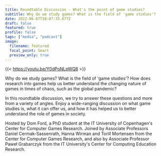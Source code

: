 ```yaml
---
title: Roundtable Discussion - What's the point of game studies?
subtitle: Why do we study games? What is the field of 'game studies'?
date: 2022-06-07T10:07:33.677Z
draft: false
featured: true
profile: false
tags: ["media", "podcast"]
image:
  filename: featured
  focal_point: Smart
  preview_only: true
---
```

{{< https://youtu.be/Y0dPoNLpWQ8 >}}

Why do we study games? What is the field of 'game studies'? How does research into games help us better understand the changing nature of games in times of chaos, such as the global pandemic?

In this roundtable discussion, we try to answer these questions and more from a variety of angles. Enjoy a wide-ranging discussion on what game studies is, what it can offer us, and how it has helped us to better understand the role of games in society.

Hosted by Dom Ford, a PhD student at the IT University of Copenhagen's Center for Computer Games Research. Joined by Associate Professors Daniel Cermak-Sassenrath, Hanna Wirman and Torill Mortensen from the Center for Computer Games Research, and also by Associate Professor Paweł Grabarczyk from the IT University's Center for Computing Education Research.